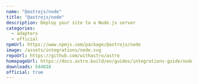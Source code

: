```yaml
---
name: "@astrojs/node"
title: "@astrojs/node"
description: Deploy your site to a Node.js server
categories:
  - adapters
  - official
npmUrl: https://www.npmjs.com/package/@astrojs/node
image: /assets/integrations/node.svg
repoUrl: https://github.com/withastro/astro
homepageUrl: https://docs.astro.build/en/guides/integrations-guide/node/
downloads: 544018
official: true
---
```

